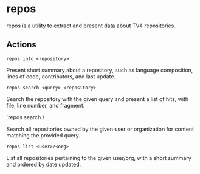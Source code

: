 # repos

repos is a utility to extract and present data about TV4 repositories.

## Actions

`repos info <repository>`

Present short summary about a repository, such as language composition, lines
of code, contributors, and last update.

`repos search <query> <repository> `

Search the repository with the given query and present a list of hits, with
file, line number, and fragment.

`repos search <query> <user>/<org>

Search all repositories owned by the given user or organization for content
matching the provided query.

`repos list <user>/<org>`

List all repositories pertaining to the given user/org, with a short summary
and ordered by date updated.

